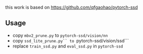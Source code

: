this work is based on https://github.com/qfgaohao/pytorch-ssd
## Usage
* copy  ```mbv2_prune.py``` to ```pytorch-ssd/vision/nn```
* copy  ```ssd_lite_prune.py`` to ```pytorch-ssd/vision/ssd```
* replace ```train_ssd.py``` and  ```eval_ssd.py``` in ```pytorch-ssd```
